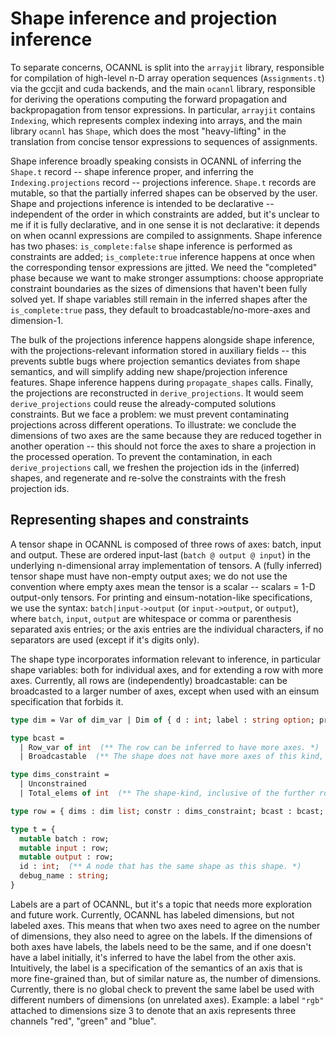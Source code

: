 # Shape inference and projection inference

To separate concerns, OCANNL is split into the `arrayjit` library, responsible for compilation of high-level n-D array operation sequences (`Assignments.t`) via the gccjit and cuda backends, and the main `ocannl` library, responsible for deriving the operations computing the forward propagation and backpropagation from tensor expressions. In particular, `arrayjit` contains `Indexing`, which represents complex indexing into arrays, and the main library `ocannl` has `Shape`, which does the most "heavy-lifting" in the translation from concise tensor expressions to sequences of assignments.

Shape inference broadly speaking consists in OCANNL of inferring the `Shape.t` record -- shape inference proper, and inferring the `Indexing.projections` record -- projections inference. `Shape.t` records are mutable, so that the partially inferred shapes can be observed by the user. Shape and projections inference is intended to be declarative -- independent of the order in which constraints are added, but it's unclear to me if it is fully declarative, and in one sense it is not declarative: it depends on when ocannl expressions are compiled to assignments. Shape inference has two phases: `is_complete:false` shape inference is performed as constraints are added; `is_complete:true` inference happens at once when the corresponding tensor expressions are jitted. We need the "completed" phase because we want to make stronger assumptions: choose appropriate constraint boundaries as the sizes of dimensions that haven't been fully solved yet. If shape variables still remain in the inferred shapes after the `is_complete:true` pass, they default to broadcastable/no-more-axes and dimension-1.

The bulk of the projections inference happens alongside shape inference, with the projections-relevant information stored in auxiliary fields -- this prevents subtle bugs where projection semantics deviates from shape semantics, and will simplify adding new shape/projection inference features. Shape inference happens during `propagate_shapes` calls. Finally, the projections are reconstructed in `derive_projections`. It would seem `derive_projections` could reuse the already-computed solutions constraints. But we face a problem: we must prevent contaminating projections across different operations. To illustrate: we conclude the dimensions of two axes are the same because they are reduced together in another operation -- this should not force the axes to share a projection in the processed operation. To prevent the contamination, in each `derive_projections` call, we freshen the projection ids in the (inferred) shapes, and regenerate and re-solve the constraints with the fresh projection ids.

## Representing shapes and constraints

A tensor shape in OCANNL is composed of three rows of axes: batch, input and output. These are ordered input-last (`batch @ output @ input`) in the underlying n-dimensional array implementation of tensors. A (fully inferred) tensor shape must have non-empty output axes; we do not use the convention where empty axes mean the tensor is a scalar -- scalars = 1-D output-only tensors. For printing and einsum-notation-like specifications, we use the syntax: `batch|input->output` (or `input->output`, or `output`), where `batch`, `input`, `output` are whitespace or comma or parenthesis separated axis entries; or the axis entries are the individual characters, if no separators are used (except if it's digits only).

The shape type incorporates information relevant to inference, in particular shape variables: both for individual axes, and for extending a row with more axes. Currently, all rows are (independently) broadcastable: can be broadcasted to a larger number of axes, except when used with an einsum specification that forbids it.

```ocaml
type dim = Var of dim_var | Dim of { d : int; label : string option; proj_id : int option }

type bcast =
  | Row_var of int  (** The row can be inferred to have more axes. *)
  | Broadcastable  (** The shape does not have more axes of this kind, but is "polymorphic". *)

type dims_constraint =
  | Unconstrained
  | Total_elems of int  (** The shape-kind, inclusive of the further row spec, has this many elements. *)

type row = { dims : dim list; constr : dims_constraint; bcast : bcast; id : row_id }

type t = {
  mutable batch : row;
  mutable input : row;
  mutable output : row;
  id : int;  (** A node that has the same shape as this shape. *)
  debug_name : string;
}
```

Labels are a part of OCANNL, but it's a topic that needs more exploration and future work. Currently, OCANNL has labeled dimensions, but not labeled axes. This means that when two axes need to agree on the number of dimensions, they also need to agree on the labels. If the dimensions of both axes have labels, the labels need to be the same, and if one doesn't have a label initially, it's inferred to have the label from the other axis. Intuitively, the label is a specification of the semantics of an axis that is more fine-grained than, but of similar nature as, the number of dimensions. Currently, there is no global check to prevent the same label be used with different numbers of dimensions (on unrelated axes). Example: a label `"rgb"` attached to dimensions size 3 to denote that an axis represents three channels "red", "green" and "blue".

